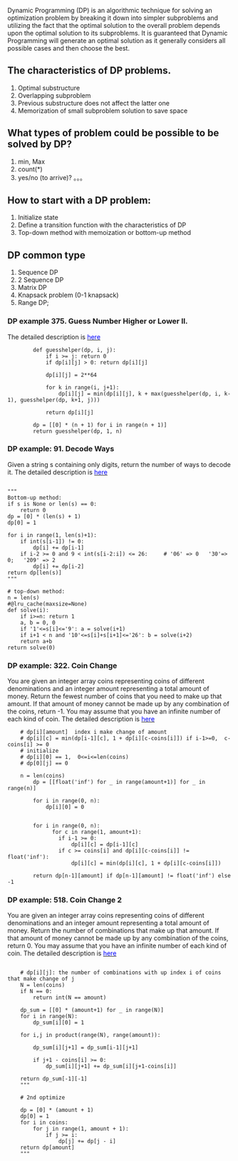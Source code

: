 
Dynamic Programming (DP) is an algorithmic technique for solving an optimization problem by breaking it down into simpler subproblems and utilizing the fact that the optimal solution to the overall problem depends upon the optimal solution to its subproblems. It is guaranteed that Dynamic Programming will generate an optimal solution as it generally considers all possible cases and then choose the best.

## The characteristics of DP problems.

1) Optimal substructure
2) Overlapping subproblem
3) Previous substructure does not affect the latter one
4) Memorization of small subproblem solution to save space


## What types of problem could be possible to be solved by DP?
1) min, Max
2) count(*)
3) yes/no (to arrive)?
。。。


## How to start with a DP problem:
    
1) Initialize state
2) Define a transition function with the characteristics of DP
3) Top-down method with memoization  or bottom-up method 


## DP common type

1) Sequence DP 
2) 2 Sequence DP 
3) Matrix DP 
4) Knapsack problem (0-1 knapsack)
5) Range DP;



### DP example 375. Guess Number Higher or Lower II. 
The detailed description is [<span style="color:blue;"> here </span>](https://leetcode.com/problems/guess-number-higher-or-lower-ii/#/description)


```
        def guesshelper(dp, i, j):
            if i >= j: return 0
            if dp[i][j] > 0: return dp[i][j]
            
            dp[i][j] = 2**64
            
            for k in range(i, j+1):            
                dp[i][j] = min(dp[i][j], k + max(guesshelper(dp, i, k-1), guesshelper(dp, k+1, j)))
            
            return dp[i][j]
        
        dp = [[0] * (n + 1) for i in range(n + 1)]
        return guesshelper(dp, 1, n)
```


### DP example: 91. Decode Ways
Given a string s containing only digits, return the number of ways to decode it. 
The detailed description is [<span style="color:blue;"> here </span>](https://leetcode.com/problems/decode-ways/)


```

"""
Bottom-up method:
if s is None or len(s) == 0:
    return 0
dp = [0] * (len(s) + 1)
dp[0] = 1

for i in range(1, len(s)+1):
    if int(s[i-1]) != 0:
        dp[i] += dp[i-1]
    if i-2 >= 0 and 9 < int(s[i-2:i]) <= 26:     # '06' => 0   '30'=> 0;   '209' => 2
        dp[i] += dp[i-2]
return dp[len(s)]
"""

# top-down method:
n = len(s)
#@lru_cache(maxsize=None)
def solve(i):
    if i>=n: return 1
    a, b = 0, 0
    if '1'<=s[i]<='9': a = solve(i+1)
    if i+1 < n and '10'<=s[i]+s[i+1]<='26': b = solve(i+2)
    return a+b
return solve(0)

```


### DP example: 322. Coin Change

You are given an integer array coins representing coins of different denominations and an integer amount representing a total amount of money. Return the fewest number of coins that you need to make up that amount. If that amount of money cannot be made up by any combination of the coins, return -1. You may assume that you have an infinite number of each kind of coin. The detailed description is [<span style="color:blue;"> here </span>](https://leetcode.com/problems/coin-change/) 


```
    # dp[i][amount]  index i make change of amount
    # dp[i][c] = min(dp[i-1][c], 1 + dp[i][c-coins[i]]) if i-1>=0,  c-coins[i] >= 0
    # initialize
    # dp[i][0] == 1,  0<=i<=len(coins)
    # dp[0][j] == 0

    n = len(coins)
        dp = [[float('inf') for _ in range(amount+1)] for _ in range(n)]
              
        for i in range(0, n):
            dp[i][0] = 0

              
        for i in range(0, n):
              for c in range(1, amount+1):
                if i-1 >= 0:
                    dp[i][c] = dp[i-1][c]
                if c >= coins[i] and dp[i][c-coins[i]] != float('inf'):
                    dp[i][c] = min(dp[i][c], 1 + dp[i][c-coins[i]])
        
        return dp[n-1][amount] if dp[n-1][amount] != float('inf') else -1

```


### DP example: 518. Coin Change 2

You are given an integer array coins representing coins of different denominations and an integer amount representing a total amount of money. Return the number of combinations that make up that amount. If that amount of money cannot be made up by any combination of the coins, return 0. You may assume that you have an infinite number of each kind of coin. The detailed description is [<span style="color:blue;"> here </span>](https://leetcode.com/problems/coin-change-2/)  


```

    # dp[i][j]: the number of combinations with up index i of coins that make change of j
    N = len(coins)
    if N == 0: 
        return int(N == amount)
    
    dp_sum = [[0] * (amount+1) for _ in range(N)]
    for i in range(N): 
        dp_sum[i][0] = 1
    
    for i,j in product(range(N), range(amount)):
        
        dp_sum[i][j+1] = dp_sum[i-1][j+1]
        
        if j+1 - coins[i] >= 0:
            dp_sum[i][j+1] += dp_sum[i][j+1-coins[i]]           
                
    return dp_sum[-1][-1]
    """
    
    # 2nd optimize
    
    dp = [0] * (amount + 1)
    dp[0] = 1
    for i in coins:
        for j in range(1, amount + 1):
            if j >= i:
                dp[j] += dp[j - i]
    return dp[amount]
    """

```

